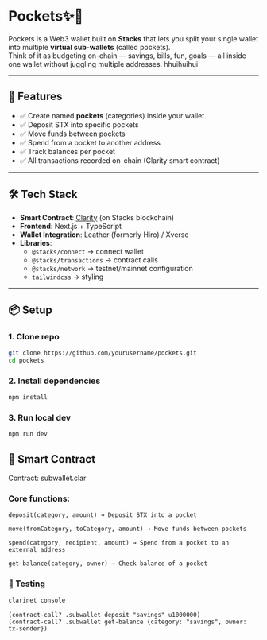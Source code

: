 #  Pockets✨💸

Pockets is a Web3 wallet built on **Stacks** that lets you split your single wallet into multiple **virtual sub-wallets** (called pockets).  
Think of it as budgeting on-chain — savings, bills, fun, goals — all inside one wallet without juggling multiple addresses.
hhuihuihui

---

## 🚀 Features

- ✅ Create named **pockets** (categories) inside your wallet  
- ✅ Deposit STX into specific pockets  
- ✅ Move funds between pockets  
- ✅ Spend from a pocket to another address  
- ✅ Track balances per pocket  
- ✅ All transactions recorded on-chain (Clarity smart contract)  

---

## 🛠️ Tech Stack

- **Smart Contract**: [Clarity](https://docs.stacks.co/write-smart-contracts/clarity-overview) (on Stacks blockchain)  
- **Frontend**: Next.js + TypeScript  
- **Wallet Integration**: Leather (formerly Hiro) / Xverse  
- **Libraries**:  
  - `@stacks/connect` → connect wallet  
  - `@stacks/transactions` → contract calls  
  - `@stacks/network` → testnet/mainnet configuration  
  - `tailwindcss` → styling  

---

## 📦 Setup

### 1. Clone repo
```bash
git clone https://github.com/yourusername/pockets.git
cd pockets
```

### 2. Install dependencies
```bash
npm install
```
### 3. Run local dev
```bash
npm run dev
```


## 🔗 Smart Contract

Contract: subwallet.clar

### Core functions:
```
deposit(category, amount) → Deposit STX into a pocket

move(fromCategory, toCategory, amount) → Move funds between pockets

spend(category, recipient, amount) → Spend from a pocket to an external address

get-balance(category, owner) → Check balance of a pocket
```
### 🧪 Testing
```bash
clarinet console
```

```
(contract-call? .subwallet deposit "savings" u1000000)
(contract-call? .subwallet get-balance {category: "savings", owner: tx-sender})
```
